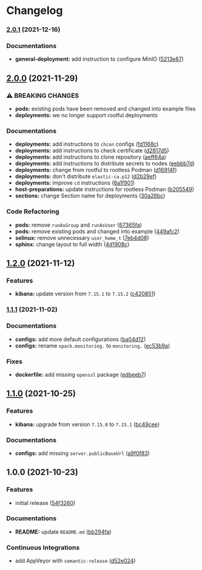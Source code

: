 # Changelog

### [2.0.1](https://github.com/extra2000/elastic-kibana-pod/compare/v2.0.0...v2.0.1) (2021-12-16)


### Documentations

* **general-deployment:** add instruction to configure MinIO ([5213e87](https://github.com/extra2000/elastic-kibana-pod/commit/5213e87e478363713297e4d3f8a6cbaf9bb71cf6))

## [2.0.0](https://github.com/extra2000/elastic-kibana-pod/compare/v1.2.0...v2.0.0) (2021-11-29)


### ⚠ BREAKING CHANGES

* **pods:** existing pods have been removed and changed into example files
* **deployments:** we no longer support rootful deployments

### Documentations

* **deployments:** add instructions to `chcon` configs ([fd1168c](https://github.com/extra2000/elastic-kibana-pod/commit/fd1168c41f02d1fdbe407277fa547d17e65fac32))
* **deployments:** add instructions to check certificate ([d2817d5](https://github.com/extra2000/elastic-kibana-pod/commit/d2817d5f517de3595cef5e47c3c050b2418baf34))
* **deployments:** add instructions to clone repository ([aeff64a](https://github.com/extra2000/elastic-kibana-pod/commit/aeff64adb80ece9e4c188bdd1453c8b00153b9aa))
* **deployments:** add instructions to distribute secrets to nodes ([eebbb7d](https://github.com/extra2000/elastic-kibana-pod/commit/eebbb7d7b2c398610b63479aeb875ca2696da467))
* **deployments:** change from rootful to rootless Podman ([d16914f](https://github.com/extra2000/elastic-kibana-pod/commit/d16914f9d87fa1f72eafb01f653e046bc0d53f9a))
* **deployments:** don't distribute `elastic-ca.p12` ([d2b29ef](https://github.com/extra2000/elastic-kibana-pod/commit/d2b29ef4e4816e56478947ecb98a53f47d5e4b19))
* **deployments:** improve `cd` instructions ([6a1f901](https://github.com/extra2000/elastic-kibana-pod/commit/6a1f9013b891bc6605f2b7dea0bbc32f67943f97))
* **host-preparations:** update instructions for rootless Podman ([b205549](https://github.com/extra2000/elastic-kibana-pod/commit/b205549f2ea1f0fcfd763df8fbb6f1d17cc14686))
* **sections:** change Section name for deployments ([30a26bc](https://github.com/extra2000/elastic-kibana-pod/commit/30a26bc8287cf2ed70f62c4c0109d95389607910))


### Code Refactoring

* **pods:** remove `runAsGroup` and `runAsUser` ([67365fa](https://github.com/extra2000/elastic-kibana-pod/commit/67365fa7602761de26326bc209ff99dd3c464dd2))
* **pods:** remove existing pods and changed into example ([449afc2](https://github.com/extra2000/elastic-kibana-pod/commit/449afc26300053153f6b42cf6acb0b0c872114fa))
* **selinux:** remove unnecessary `user_home_t` ([7eb4d08](https://github.com/extra2000/elastic-kibana-pod/commit/7eb4d0865bf4030bb856e337085cdcdfe2faea57))
* **sphinx:** change layout to full width ([4d1908c](https://github.com/extra2000/elastic-kibana-pod/commit/4d1908cc10644c30a33b70f0ca0f818127c5257d))

## [1.2.0](https://github.com/extra2000/elastic-kibana-pod/compare/v1.1.1...v1.2.0) (2021-11-12)


### Features

* **kibana:** update version from `7.15.1` to `7.15.2` ([c420851](https://github.com/extra2000/elastic-kibana-pod/commit/c4208510263b7d45e4f59be4474e9bfdbb590c35))

### [1.1.1](https://github.com/extra2000/elastic-kibana-pod/compare/v1.1.0...v1.1.1) (2021-11-02)


### Documentations

* **configs:** add more default configurations ([ba04d12](https://github.com/extra2000/elastic-kibana-pod/commit/ba04d12aed1694249d53186ad7e4a9612943a016))
* **configs:** rename `xpack.monitoring.` to `monitoring.` ([ec53b9a](https://github.com/extra2000/elastic-kibana-pod/commit/ec53b9a86ba7b6d73cb026cd92a23d8f6b46b705))


### Fixes

* **dockerfile:** add missing `openssl` package ([edbeeb7](https://github.com/extra2000/elastic-kibana-pod/commit/edbeeb7d25a6970ad238aa61d6859d12b8bb0453))

## [1.1.0](https://github.com/extra2000/elastic-kibana-pod/compare/v1.0.0...v1.1.0) (2021-10-25)


### Features

* **kibana:** upgrade from version `7.15.0` to `7.15.1` ([bc49cee](https://github.com/extra2000/elastic-kibana-pod/commit/bc49cee8f261f62f726fdde26ef282066b702ba4))


### Documentations

* **configs:** add missing `server.publicBaseUrl` ([a9f0f83](https://github.com/extra2000/elastic-kibana-pod/commit/a9f0f83726dca44ee17604a0dc2a7eb654651ba6))

## 1.0.0 (2021-10-23)


### Features

* initial release ([54f3260](https://github.com/extra2000/elastic-kibana-pod/commit/54f3260e0dc43a5e559c5b9cb8d2df5a8759ab3c))


### Documentations

* **README:** update `README.md` ([bb294fa](https://github.com/extra2000/elastic-kibana-pod/commit/bb294fa0f28364a2126f2e848e90d2f3fe4d468a))


### Continuous Integrations

* add AppVeyor with `semantic-release` ([d52e024](https://github.com/extra2000/elastic-kibana-pod/commit/d52e024f64be42329144a88690d62b74c7b0c299))
